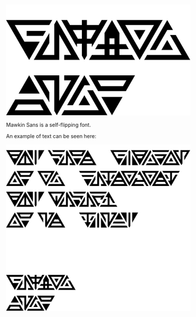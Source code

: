 ![Mawkin Sans](title.png)

Mawkin Sans is a self-flipping font.

An example of text can be seen here:

![The last metroid is in captivity. The galaxy is at peace.](demo.png)
